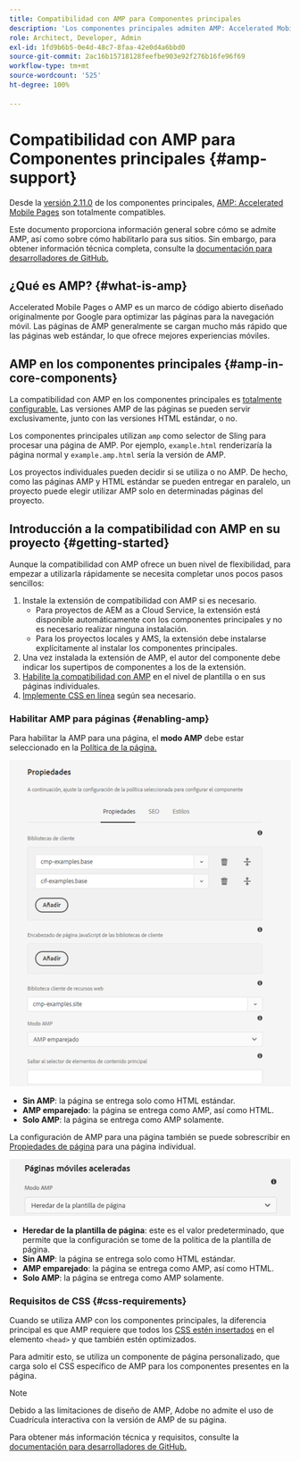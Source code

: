 ```yaml
---
title: Compatibilidad con AMP para Componentes principales
description: 'Los componentes principales admiten AMP: Accelerated Mobile Pages'
role: Architect, Developer, Admin
exl-id: 1fd9b6b5-0e4d-48c7-8faa-42e0d4a6bbd0
source-git-commit: 2ac16b15718128feefbe903e92f276b16fe96f69
workflow-type: tm+mt
source-wordcount: '525'
ht-degree: 100%

---
```


# Compatibilidad con AMP para Componentes principales {#amp-support}

Desde la [versión 2.11.0](/help/versions.md) de los componentes principales, [AMP: Accelerated Mobile Pages](https://developers.google.com/amp) son totalmente compatibles.

Este documento proporciona información general sobre cómo se admite AMP, así como sobre cómo habilitarlo para sus sitios. Sin embargo, para obtener información técnica completa, consulte la [documentación para desarrolladores de GitHub.](https://github.com/adobe/aem-core-wcm-components/tree/master/extensions/amp)

## ¿Qué es AMP? {#what-is-amp}

Accelerated Mobile Pages o AMP es un marco de código abierto diseñado originalmente por Google para optimizar las páginas para la navegación móvil. Las páginas de AMP generalmente se cargan mucho más rápido que las páginas web estándar, lo que ofrece mejores experiencias móviles.

## AMP en los componentes principales {#amp-in-core-components}

La compatibilidad con AMP en los componentes principales es [totalmente configurable.](#enabling-amp) Las versiones AMP de las páginas se pueden servir exclusivamente, junto con las versiones HTML estándar, o no.

Los componentes principales utilizan `amp` como selector de Sling para procesar una página de AMP. Por ejemplo, `example.html` renderizaría la página normal y `example.amp.html` sería la versión de AMP.

Los proyectos individuales pueden decidir si se utiliza o no AMP. De hecho, como las páginas AMP y HTML estándar se pueden entregar en paralelo, un proyecto puede elegir utilizar AMP solo en determinadas páginas del proyecto.

## Introducción a la compatibilidad con AMP en su proyecto {#getting-started}

Aunque la compatibilidad con AMP ofrece un buen nivel de flexibilidad, para empezar a utilizarla rápidamente se necesita completar unos pocos pasos sencillos:

1. Instale la extensión de compatibilidad con AMP si es necesario.
   * Para proyectos de AEM as a Cloud Service, la extensión está disponible automáticamente con los componentes principales y no es necesario realizar ninguna instalación.
   * Para los proyectos locales y AMS, la extensión debe instalarse explícitamente al instalar los componentes principales.
1. Una vez instalada la extensión de AMP, el autor del componente debe indicar los supertipos de componentes a los de la extensión.
1. [Habilite la compatibilidad con AMP](#enabling-amp) en el nivel de plantilla o en sus páginas individuales.
1. [Implemente CSS en línea](#css-requirements) según sea necesario.

### Habilitar AMP para páginas {#enabling-amp}

Para habilitar la AMP para una página, el **modo AMP** debe estar seleccionado en la [Política de la página.](https://experienceleague.adobe.com/docs/experience-manager-cloud-service/sites/authoring/features/templates.html?lang=es#editing-a-template-page-policy-template-author-developer)

![Opciones de política de la página de AMP](/help/assets/amp-policy.png)

* **Sin AMP**: la página se entrega solo como HTML estándar.
* **AMP emparejado**: la página se entrega como AMP, así como HTML.
* **Solo AMP**: la página se entrega como AMP solamente.

La configuración de AMP para una página también se puede sobrescribir en [Propiedades de página](https://experienceleague.adobe.com/docs/experience-manager-cloud-service/sites/authoring/fundamentals/page-properties.html?lang=es) para una página individual.

![Propiedades de página de AMP](/help/assets/amp-page-properties.png)

* **Heredar de la plantilla de página**: este es el valor predeterminado, que permite que la configuración se tome de la política de la plantilla de página.
* **Sin AMP**: la página se entrega solo como HTML estándar.
* **AMP emparejado**: la página se entrega como AMP, así como HTML.
* **Solo AMP**: la página se entrega como AMP solamente.

### Requisitos de CSS {#css-requirements}

Cuando se utiliza AMP con los componentes principales, la diferencia principal es que AMP requiere que todos los [CSS estén insertados](including-clientlibs.md#inlining) en el elemento `<head>` y que también estén optimizados.

Para admitir esto, se utiliza un componente de página personalizado, que carga solo el CSS específico de AMP para los componentes presentes en la página.

>[!NOTE]
>
>Debido a las limitaciones de diseño de AMP, Adobe no admite el uso de Cuadrícula interactiva con la versión de AMP de su página.

Para obtener más información técnica y requisitos, consulte la [documentación para desarrolladores de GitHub.](https://github.com/adobe/aem-core-wcm-components/tree/master/extensions/amp)
